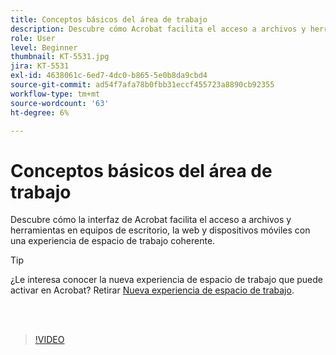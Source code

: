 ```yaml
---
title: Conceptos básicos del área de trabajo
description: Descubre cómo Acrobat facilita el acceso a archivos y herramientas en equipos de escritorio, la web y dispositivos móviles
role: User
level: Beginner
thumbnail: KT-5531.jpg
jira: KT-5531
exl-id: 4638061c-6ed7-4dc0-b865-5e0b8da9cbd4
source-git-commit: ad54f7afa78b0fbb31eccf455723a8890cb92355
workflow-type: tm+mt
source-wordcount: '63'
ht-degree: 6%

---
```


# Conceptos básicos del área de trabajo

Descubre cómo la interfaz de Acrobat facilita el acceso a archivos y herramientas en equipos de escritorio, la web y dispositivos móviles con una experiencia de espacio de trabajo coherente.

>[!TIP]
>
>¿Le interesa conocer la nueva experiencia de espacio de trabajo que puede activar en Acrobat? Retirar [Nueva experiencia de espacio de trabajo](new-workspace.md).

<br> 

>[!VIDEO](https://video.tv.adobe.com/v/337971?quality=12&learn=on&hidetitle=true)
